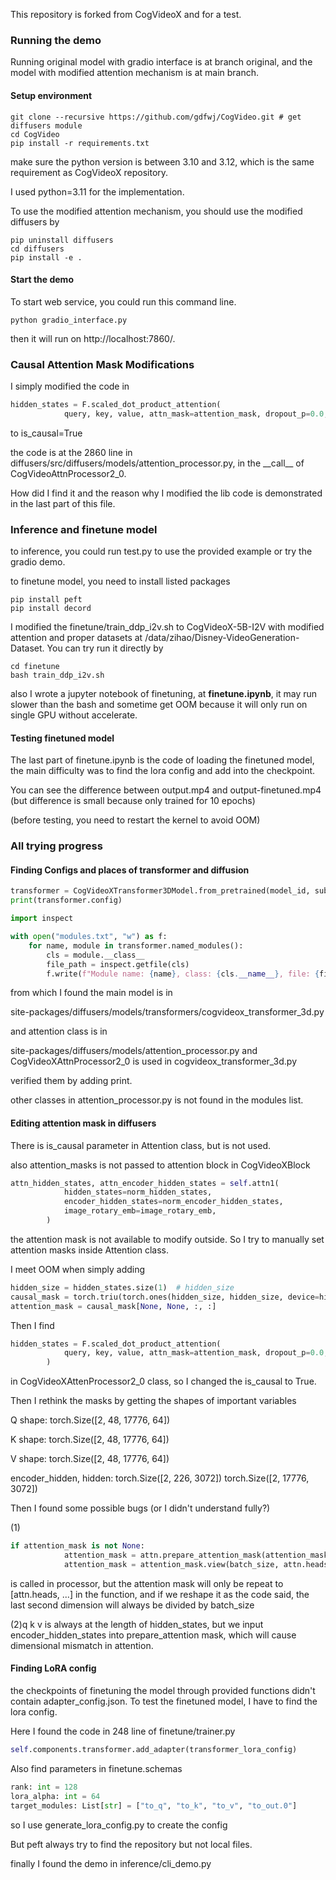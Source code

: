 This repository is forked from CogVideoX and for a test.

### Running the demo

Running original model with gradio interface is at branch original, and the model with modified attention mechanism is at main branch.

#### Setup environment

```shell
git clone --recursive https://github.com/gdfwj/CogVideo.git # get diffusers module
cd CogVideo
pip install -r requirements.txt
```

make sure the python version is between 3.10 and 3.12, which is the same requirement as CogVideoX repository.

I used python=3.11 for the implementation.

To use the modified attention mechanism, you should use the modified diffusers by

```shell
pip uninstall diffusers
cd diffusers
pip install -e .
```

#### Start the demo

To start web service, you could run this command line.

```shell
python gradio_interface.py
```

then it will run on http://localhost:7860/. 

### Causal Attention Mask Modifications

I simply modified the code in 

```python
hidden_states = F.scaled_dot_product_attention(
            query, key, value, attn_mask=attention_mask, dropout_p=0.0, is_causal=False)
```

to is_causal=True

the code is at the 2860 line in diffusers/src/diffusers/models/attention_processor.py, in the \_\_call\_\_ of CogVideoAttnProcessor2_0.

How did I find it and the reason why I modified the lib code is demonstrated in the last part of this file.

### Inference and finetune model

to inference, you could run test.py to use the provided example or try the gradio demo.

to finetune model, you need to install listed packages

```
pip install peft
pip install decord
```

I modified the finetune/train_ddp_i2v.sh to CogVideoX-5B-I2V with modified attention and proper datasets at /data/zihao/Disney-VideoGeneration-Dataset. You can try run it directly by

```shell
cd finetune
bash train_ddp_i2v.sh
```

also I wrote a jupyter notebook of finetuning, at **finetune.ipynb**, it may run slower than the bash and sometime get OOM because it will only run on single GPU without accelerate. 

#### Testing finetuned model

The last part of finetune.ipynb is the code of loading the finetuned model, the main difficulty was to find the lora config and add into the checkpoint. 

You can see the difference between output.mp4 and output-finetuned.mp4 (but difference is small because only trained for 10 epochs)

(before testing, you need to restart the kernel to avoid OOM)



### All trying progress

#### Finding Configs and places of transformer and diffusion

```python
transformer = CogVideoXTransformer3DModel.from_pretrained(model_id, subfolder="transformer", torch_dtype=torch.float16)
print(transformer.config)

import inspect

with open("modules.txt", "w") as f:
    for name, module in transformer.named_modules():
        cls = module.__class__
        file_path = inspect.getfile(cls)
        f.write(f"Module name: {name}, class: {cls.__name__}, file: {file_path}\n")
```

from which I found the main model is in 

site-packages/diffusers/models/transformers/cogvideox_transformer_3d.py

and attention class is in

site-packages/diffusers/models/attention_processor.py and CogVideoXAttnProcessor2_0 is used in cogvideox_transformer_3d.py

verified them by adding print.

other classes in attention_processor.py is not found in the modules list.

#### Editing attention mask in diffusers

There is is_causal parameter in Attention class, but is not used.

also attention_masks is not passed to attention block in CogVideoXBlock

```python
attn_hidden_states, attn_encoder_hidden_states = self.attn1(
            hidden_states=norm_hidden_states,
            encoder_hidden_states=norm_encoder_hidden_states,
            image_rotary_emb=image_rotary_emb,
        )
```

the attention mask is not available to modify outside. So I try to manually set attention masks inside Attention class.

I meet OOM when simply adding

```python
hidden_size = hidden_states.size(1)  # hidden_size
causal_mask = torch.triu(torch.ones(hidden_size, hidden_size, device=hidden_states.device, dtype=torch.float16)) * -1e7  # make upper triangular matrix mask to -inf
attention_mask = causal_mask[None, None, :, :]
```

Then I find 

```python
hidden_states = F.scaled_dot_product_attention(
            query, key, value, attn_mask=attention_mask, dropout_p=0.0, is_causal=False
        )
```

in CogVideoXAttenProcessor2_0 class, so I changed the is_causal to True.

Then I rethink the masks by getting the shapes of important variables

Q shape: torch.Size([2, 48, 17776, 64]) 

K shape: torch.Size([2, 48, 17776, 64]) 

V shape: torch.Size([2, 48, 17776, 64])

encoder_hidden, hidden: torch.Size([2, 226, 3072]) torch.Size([2, 17776, 3072])

Then I found some possible bugs (or I didn't understand fully?)

(1) 

```python
if attention_mask is not None:
            attention_mask = attn.prepare_attention_mask(attention_mask, sequence_length, batch_size)
            attention_mask = attention_mask.view(batch_size, attn.heads, -1, attention_mask.shape[-1])
```

is called in processor, but the attention mask will only be repeat to [attn.heads, ...] in the function, and if we reshape it as the code said, the last second dimension will always be divided by batch_size

(2)q k v is always at the length of hidden_states, but we input encoder_hidden_states into prepare_attention mask, which will cause dimensional mismatch in attention. 

#### Finding LoRA config

the checkpoints of finetuning the model through provided functions didn't contain adapter_config.json. To test the finetuned model, I have to find the lora config. 

Here I found the code in 248 line of finetune/trainer.py

```python
self.components.transformer.add_adapter(transformer_lora_config)
```

Also find parameters in finetune.schemas

```python
rank: int = 128
lora_alpha: int = 64
target_modules: List[str] = ["to_q", "to_k", "to_v", "to_out.0"]
```

so I use generate_lora_config.py to create the config

But peft always try to find the repository but not local files. 

finally I found the demo in inference/cli_demo.py